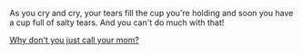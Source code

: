 As you cry and cry, your tears fill the cup you're holding and soon you have a cup full of salty tears. And you can't do much with that!

[Why don't you just call your mom?](mom/mom.md)

